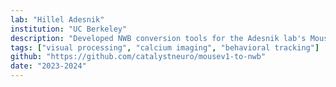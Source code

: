 ```yaml
---
lab: "Hillel Adesnik"
institution: "UC Berkeley"
description: "Developed NWB conversion tools for the Adesnik lab's MouseV1 project, handling complex multi-modal data including two-photon calcium imaging, holographic stimulation, and visual stimulus data. The conversion pipeline integrates sophisticated experimental protocols including retinotopy mapping, orientation tuning, and targeted stimulation of neuronal ensembles in primary visual cortex."
tags: ["visual processing", "calcium imaging", "behavioral tracking"]
github: "https://github.com/catalystneuro/mousev1-to-nwb"
date: "2023-2024"
---
```

